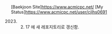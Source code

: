 [Baekjoon Site]<https://www.acmicpc.net/>
[My Status]<https://www.acmicpc.net/user/cjlhs0691>

2023. 02. 17 에 새 레포지토리로 갱신함. 